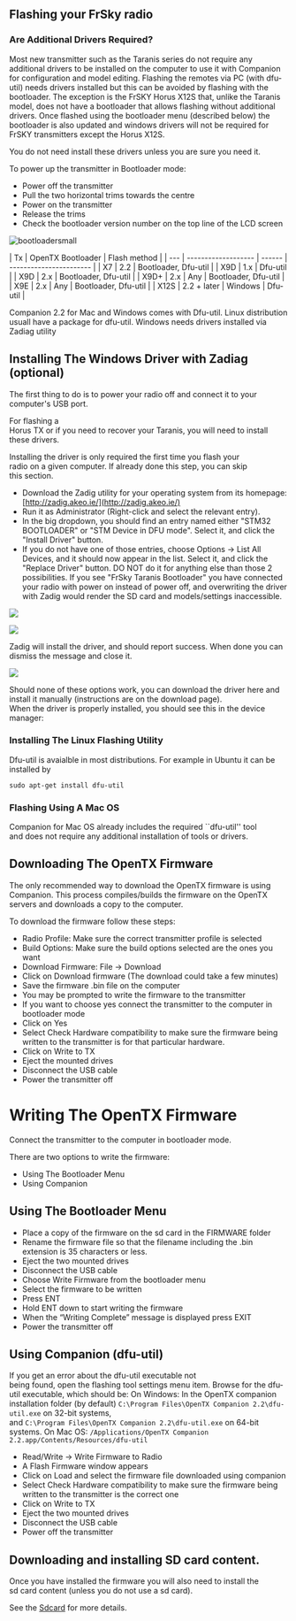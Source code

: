 ## Flashing your FrSky radio

### Are Additional Drivers Required?

Most new transmitter such as the Taranis series do not require any additional drivers to be installed on the computer to use it with Companion for configuration and model editing. Flashing the remotes via PC (with dfu-util) needs drivers installed but this can be avoided by flashing with the bootloader. The exception is the FrSKY Horus X12S that, unlike the Taranis model, does not have a bootloader that allows flashing without additional drivers. Once flashed using the bootloader menu (described below) the bootloader is also updated and windows drivers will not be required for FrSKY transmitters except the Horus X12S.

You do not need install these drivers unless you are sure you need it.

To power up the transmitter in Bootloader mode:
* Power off the transmitter
* Pull the two horizontal trims towards the centre
* Power on the transmitter
* Release the trims
* Check the bootloader version number on the top line of the LCD screen

![bootloadersmall](https://user-images.githubusercontent.com/20209851/29190168-1b415e06-7de7-11e7-8d92-0010df929bbd.png)


| Tx  | OpenTX Bootloader | Flash method |
| --- | ------------------- | ------  | ----------------------- |
| X7 | 2.2 |  Bootloader, Dfu-util |
| X9D | 1.x | Dfu-util |
| X9D | 2.x |  Bootloader, Dfu-util |
| X9D+ | 2.x | Any |  Bootloader, Dfu-util |
| X9E | 2.x | Any |  Bootloader, Dfu-util |
| X12S | 2.2 + later | Windows | Dfu-util |

Companion 2.2 for Mac and Windows comes with Dfu-util. Linux distribution usuall have a package for dfu-util. Windows needs drivers installed via Zadiag utility


## Installing The Windows Driver with Zadiag (optional)

The first thing to do is to power your radio off and connect it to your computer's USB port. 

 For flashing a  
Horus TX or if you need to recover your Taranis, you will need to install these drivers.

Installing the driver is only required the first time you flash your  
radio on a given computer. If already done this step, you can skip  
this section.

* Download the Zadig utility for your operating system from its homepage: [http://zadig.akeo.ie/](http://zadig.akeo.ie/)
* Run it as Administrator \(Right-click and select the relevant entry\).
* In the big dropdown, you should find an entry named either "STM32
  BOOTLOADER" or "STM Device in DFU mode". Select it, and click the
  "Install Driver" button.
* If you do not have one of those entries, choose Options -&gt; List All
  Devices, and it should now appear in the list. Select it, and click
  the "Replace Driver" button. DO NOT do it for anything else than
  those 2 possibilities. If you see "FrSky Taranis Bootloader" you
  have connected your radio with power on instead of power off, and
  overwriting the driver with Zadig would render the SD card and
  models/settings inaccessible.

![](/images/companion-zadig-1.png)

![](/images/companion-zadig-2.png)

Zadig will install the driver, and should report success. When done you can dismiss the message and close it.

![](/images/companion-zadig-3.png)

Should none of these options work, you can download the driver here and install it manually \(instructions are on the download page\).  
When the driver is properly installed, you should see this in the device manager:

### Installing The Linux Flashing Utility

Dfu-util is avaialble in most distributions. For example in Ubuntu it can be installed by

```
sudo apt-get install dfu-util
```

### Flashing Using A Mac OS

Companion for Mac OS already includes the required \`\`dfu-util'' tool  
and does not require any additional installation of tools or drivers.

## Downloading The OpenTX Firmware

The only recommended way to download the OpenTX firmware is using Companion. This process compiles/builds the firmware on the OpenTX servers and downloads a copy to the computer.

To download the firmware follow these steps:

* Radio Profile: Make sure the correct transmitter profile is selected
* Build Options: Make sure the build options selected are the ones you want
* Download Firmware: File -> Download
* Click on Download firmware (The download could take a few minutes)
* Save the firmware .bin file on the computer
* You may be prompted to write the firmware to the transmitter
* If you want to choose yes connect the transmitter to the computer in bootloader mode
* Click on Yes
* Select Check Hardware compatibility to make sure the firmware being written to the transmitter is for that particular hardware.
* Click on Write to TX
* Eject the mounted drives
* Disconnect the USB cable
* Power the transmitter off

# Writing The OpenTX Firmware

Connect the transmitter to the computer in bootloader mode.

There are two options to write the firmware:
* Using The Bootloader Menu
* Using Companion

## Using The Bootloader Menu

* Place a copy of the firmware on the sd card in the FIRMWARE folder
* Rename the firmware file so that the filename including the .bin extension is 35 characters or less.
* Eject the two mounted drives
* Disconnect the USB cable
* Choose Write Firmware from the bootloader menu
* Select the firmware to be written
* Press ENT
* Hold ENT down to start writing the firmware
* When the “Writing Complete” message is displayed press EXIT
* Power the transmitter off

## Using Companion (dfu-util)

If you get an error about the dfu-util executable not  
 being found, open the flashing tool settings menu item. Browse for the dfu-util executable, which should be: On Windows: In the OpenTX companion installation folder \(by  default\)
 `C:\Program Files\OpenTX Companion 2.2\dfu-util.exe` on 32-bit systems,  
 and  `C:\Program Files\OpenTX Companion 2.2\dfu-util.exe` on 64-bit  
 systems.  On Mac OS: `/Applications/OpenTX Companion 2.2.app/Contents/Resources/dfu-util`


* Read/Write -> Write Firmware to Radio
* A Flash Firmware window appears
* Click on Load and select the firmware file downloaded using companion
* Select Check Hardware compatibility to make sure the firmware being written to the transmitter is the correct one
* Click on Write to TX
* Eject the two mounted drives
* Disconnect the USB cable
* Power off the transmitter

## Downloading and installing SD card content.

Once you have installed the firmware you will also need to install the  
sd card content \(unless you do not use a sd card\).

See the [Sdcard](sdcard.md) for more details.

